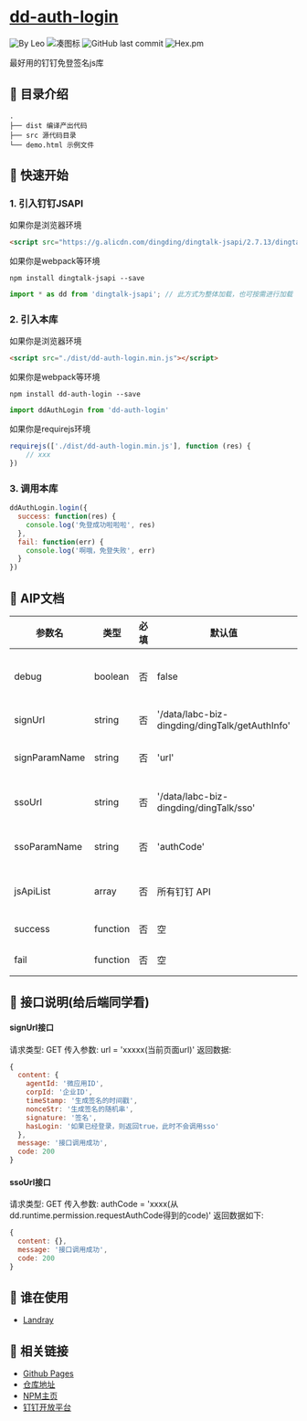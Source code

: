 # [dd-auth-login](https://github.com/leochan2017/dd-auth-login)

![By Leo](https://img.shields.io/badge/Powered_by-Leo-red.svg?style=flat) 
![凑图标](https://travis-ci.org/Alamofire/Alamofire.svg?branch=master)
![GitHub last commit](https://img.shields.io/github/last-commit/leochan2017/dd-auth-login.svg)
![Hex.pm](https://img.shields.io/hexpm/l/plug.svg)

最好用的钉钉免登签名js库


## :open_file_folder: 目录介绍

```
.
├── dist 编译产出代码
├── src 源代码目录
└── demo.html 示例文件
```

## :rocket: 快速开始
### 1. 引入钉钉JSAPI

如果你是浏览器环境

```html
<script src="https://g.alicdn.com/dingding/dingtalk-jsapi/2.7.13/dingtalk.open.js"></script>
```


如果你是webpack等环境

```shell
npm install dingtalk-jsapi --save
```

```typescript
import * as dd from 'dingtalk-jsapi'; // 此方式为整体加载，也可按需进行加载
```



### 2. 引入本库

如果你是浏览器环境

```html
<script src="./dist/dd-auth-login.min.js"></script>
```


如果你是webpack等环境
```shell
npm install dd-auth-login --save
```


```js
import ddAuthLogin from 'dd-auth-login'
```

如果你是requirejs环境

```js
requirejs(['./dist/dd-auth-login.min.js'], function (res) {
    // xxx
})
```

### 3. 调用本库

```js
ddAuthLogin.login({
  success: function(res) {
    console.log('免登成功啦啦啦', res)
  },
  fail: function(err) {
    console.log('啊哦，免登失败', err)
  }
})
```


## :bookmark_tabs: AIP文档

| 参数名 | 类型 | 必填 | 默认值 | 说明 |
| ----- | --- | ---- | ----- | --- |
| debug | boolean | 否 | false | 是否开启 debug 模式 |
| signUrl | string | 否 | '/data/labc-biz-dingding/dingTalk/getAuthInfo' | 请求签名地址 |
| signParamName | string | 否 | 'url' | 请求签名参数名称 |
| ssoUrl | string | 否 | '/data/labc-biz-dingding/dingTalk/sso' | 请求sso地址 |
| ssoParamName | string | 否 | 'authCode' | 请求sso参数名称 |
| jsApiList | array | 否 | 所有钉钉 API | 要签名的功能列表 |
| success | function | 否 | 空 | 成功回调 |
| fail | function | 否 | 空 | 失败回调 |


## :loudspeaker: 接口说明(给后端同学看)
#### signUrl接口
请求类型: GET
传入参数: url = 'xxxxx(当前页面url)'
返回数据:

```js
{
  content: {
    agentId: '微应用ID',
    corpId: '企业ID',
    timeStamp: '生成签名的时间戳',
    nonceStr: '生成签名的随机串',
    signature: '签名',
    hasLogin: '如果已经登录，则返回true，此时不会调用sso'
  },
  message: '接口调用成功',
  code: 200
}
```

#### ssoUrl接口
请求类型: GET
传入参数: authCode = 'xxxx(从dd.runtime.permission.requestAuthCode得到的code)'
返回数据如下:

```js
{
  content: {},
  message: '接口调用成功',
  code: 200
}
```


## :couple: 谁在使用

- [Landray](http://www.landray.com.cn)


## :see_no_evil: 相关链接

- [Github Pages](https://leochan2017.github.io/dd-auth-login/)
- [仓库地址](https://github.com/leochan2017/dd-auth-login)
- [NPM主页](https://www.npmjs.com/package/dd-auth-login)
- [钉钉开放平台](https://open-doc.dingtalk.com/)
